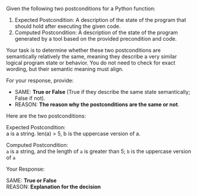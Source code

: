 
Given the following two postconditions for a Python function:

1. Expected Postcondition: A description of the state of the program that should hold after executing the given code.
2. Computed Postcondition: A description of the state of the program generated by a tool based on the provided precondition and code.

Your task is to determine whether these two postconditions are semantically relatively the same, meaning they describe a very similar logical program state or behavior. You do not need to check for exact wording, but their semantic meaning must align.

For your response, provide:

- SAME: **True or False** (True if they describe the same state semantically; False if not).
- REASON: **The reason why the postconditions are the same or not**.

Here are the two postconditions:

Expected Postcondition:  
a is a string.  len(a) > 5, b is the uppercase version of a. 

Computed Postcondition:  
`a` is a string, and the length of `a` is greater than 5; `b` is the uppercase version of `a`

Your Response: 

SAME: **True or False**  
REASON: **Explanation for the decision**
